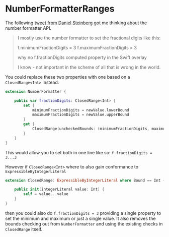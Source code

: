 # NumberFormatterRanges

The following [tweet from Daniel Steinberg](https://twitter.com/dimsumthinking/status/1284570323954925574) got me thinking about the number formatter API.

>I mostly use the number formatter to set the fractional digits like this:
>
>f.minimumFractionDigits = 3
>f.maximumFractionDigits = 3
>
>why no f.fractionDigits computed property in the Swift overlay
>
>I know - not important in the scheme of all that is wrong in the world.

You could replace these two properties with one based on a `ClosedRange<Int>` instead:

```swift
extension NumberFormatter {

    public var fractionDigits: ClosedRange<Int> {
        set {
            minimumFractionDigits = newValue.lowerBound
            maximumFractionDigits = newValue.upperBound
        }
        get {
            ClosedRange(uncheckedBounds: (minimumFractionDigits, maximumFractionDigits))
        }
    }
}
```

This would allow you to set both in one line like so: `f.fractionDigits = 3...3`

However if `ClosedRange<Int>` where to also gain conformance to `ExpressibleByIntegerLiteral`

```swift
extension ClosedRange: ExpressibleByIntegerLiteral where Bound == Int {

    public init(integerLiteral value: Int) {
        self = value...value
    }
}
```

then you could also do `f.fractionDigits = 3` providing a single property to set the minimum and maximum or just a single value. It also removes the bounds checking out from `NumberFormatter` and using the existing checks in `ClosedRange` itself.

